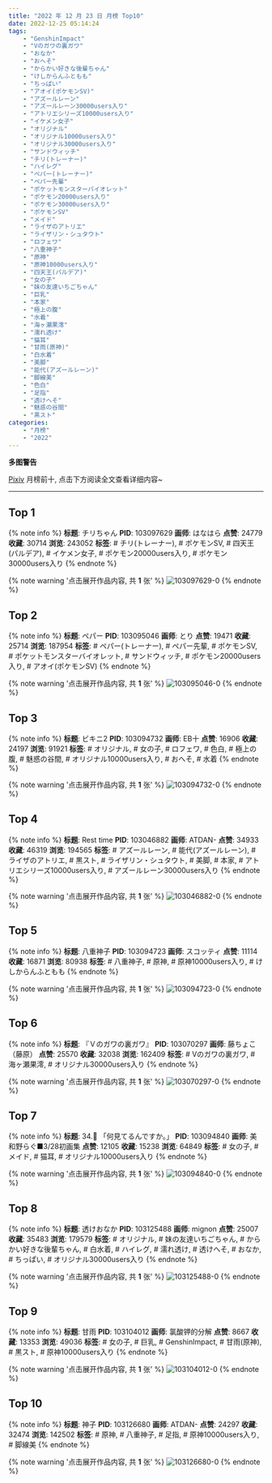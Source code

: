 ```yaml
---
title: "2022 年 12 月 23 日 月榜 Top10"
date: 2022-12-25 05:14:24
tags:
    - "GenshinImpact"
    - "Vのガワの裏ガワ"
    - "おなか"
    - "おへそ"
    - "からかい好きな後輩ちゃん"
    - "けしからんふともも"
    - "ちっぱい"
    - "アオイ(ポケモンSV)"
    - "アズールレーン"
    - "アズールレーン30000users入り"
    - "アトリエシリーズ10000users入り"
    - "イケメン女子"
    - "オリジナル"
    - "オリジナル10000users入り"
    - "オリジナル30000users入り"
    - "サンドウィッチ"
    - "チリ(トレーナー)"
    - "ハイレグ"
    - "ペパー(トレーナー)"
    - "ペパー先輩"
    - "ポケットモンスターバイオレット"
    - "ポケモン20000users入り"
    - "ポケモン30000users入り"
    - "ポケモンSV"
    - "メイド"
    - "ライザのアトリエ"
    - "ライザリン・シュタウト"
    - "ロフェワ"
    - "八重神子"
    - "原神"
    - "原神10000users入り"
    - "四天王(パルデア)"
    - "女の子"
    - "妹の友達いちごちゃん"
    - "巨乳"
    - "本家"
    - "極上の腹"
    - "水着"
    - "海ヶ瀬果澪"
    - "濡れ透け"
    - "猫耳"
    - "甘雨(原神)"
    - "白水着"
    - "美脚"
    - "能代(アズールレーン)"
    - "脚線美"
    - "色白"
    - "足指"
    - "透けへそ"
    - "魅惑の谷間"
    - "黒スト"
categories:
    - "月榜"
    - "2022"
---
```


<i class="fa fa-triangle-exclamation"></i>**多图警告**<i class="fa fa-triangle-exclamation"></i>

[Pixiv](https://www.pixiv.net/) 月榜前十, 点击下方阅读全文查看详细内容~

<!-- more -->

---

## Top 1

{% note info %}
**标题**: チリちゃん
**PID**: 103097629 **画师**: はなはら
**点赞**: 24779 **收藏**: 30714 **浏览**: 243052
**标签**: # チリ(トレーナー), # ポケモンSV, # 四天王(パルデア), # イケメン女子, # ポケモン20000users入り, # ポケモン30000users入り
{% endnote %}

{% note warning '点击展开作品内容, 共 **1** 张' %}
![103097629-0](https://i.pixiv.re/img-original/img/2022/11/26/01/38/46/103097629_p0.jpg)
{% endnote %}

## Top 2

{% note info %}
**标题**: ペパー
**PID**: 103095046 **画师**: とり
**点赞**: 19471 **收藏**: 25714 **浏览**: 187954
**标签**: # ペパー(トレーナー), # ペパー先輩, # ポケモンSV, # ポケットモンスターバイオレット, # サンドウィッチ, # ポケモン20000users入り, # アオイ(ポケモンSV)
{% endnote %}

{% note warning '点击展开作品内容, 共 **1** 张' %}
![103095046-0](https://i.pixiv.re/img-original/img/2022/11/26/00/02/38/103095046_p0.png)
{% endnote %}

## Top 3

{% note info %}
**标题**: ビキニ2
**PID**: 103094732 **画师**: EB十
**点赞**: 16906 **收藏**: 24197 **浏览**: 91921
**标签**: # オリジナル, # 女の子, # ロフェワ, # 色白, # 極上の腹, # 魅惑の谷間, # オリジナル10000users入り, # おへそ, # 水着
{% endnote %}

{% note warning '点击展开作品内容, 共 **1** 张' %}
![103094732-0](https://i.pixiv.re/img-original/img/2022/11/26/00/00/09/103094732_p0.jpg)
{% endnote %}

## Top 4

{% note info %}
**标题**: Rest time
**PID**: 103046882 **画师**: ATDAN-
**点赞**: 34933 **收藏**: 46319 **浏览**: 194565
**标签**: # アズールレーン, # 能代(アズールレーン), # ライザのアトリエ, # 黒スト, # ライザリン・シュタウト, # 美脚, # 本家, # アトリエシリーズ10000users入り, # アズールレーン30000users入り
{% endnote %}

{% note warning '点击展开作品内容, 共 **1** 张' %}
![103046882-0](https://i.pixiv.re/img-original/img/2022/11/24/01/49/54/103046882_p0.jpg)
{% endnote %}

## Top 5

{% note info %}
**标题**: 八重神子
**PID**: 103094723 **画师**: スコッティ
**点赞**: 11114 **收藏**: 16871 **浏览**: 80938
**标签**: # 八重神子, # 原神, # 原神10000users入り, # けしからんふともも
{% endnote %}

{% note warning '点击展开作品内容, 共 **1** 张' %}
![103094723-0](https://i.pixiv.re/img-original/img/2022/11/26/00/00/08/103094723_p0.jpg)
{% endnote %}

## Top 6

{% note info %}
**标题**: 『Ｖのガワの裏ガワ』
**PID**: 103070297 **画师**: 藤ちょこ（藤原）
**点赞**: 25570 **收藏**: 32038 **浏览**: 162409
**标签**: # Vのガワの裏ガワ, # 海ヶ瀬果澪, # オリジナル30000users入り
{% endnote %}

{% note warning '点击展开作品内容, 共 **1** 张' %}
![103070297-0](https://i.pixiv.re/img-original/img/2022/11/25/00/00/41/103070297_p0.png)
{% endnote %}

## Top 7

{% note info %}
**标题**: 34.🍬 「何見てるんですか。」
**PID**: 103094840 **画师**: 美和野らぐ■3/28初画集
**点赞**: 12105 **收藏**: 15238 **浏览**: 64849
**标签**: # 女の子, # メイド, # 猫耳, # オリジナル10000users入り
{% endnote %}

{% note warning '点击展开作品内容, 共 **1** 张' %}
![103094840-0](https://i.pixiv.re/img-original/img/2022/11/26/00/00/22/103094840_p0.png)
{% endnote %}

## Top 8

{% note info %}
**标题**: 透けおなか
**PID**: 103125488 **画师**: mignon
**点赞**: 25007 **收藏**: 35483 **浏览**: 179579
**标签**: # オリジナル, # 妹の友達いちごちゃん, # からかい好きな後輩ちゃん, # 白水着, # ハイレグ, # 濡れ透け, # 透けへそ, # おなか, # ちっぱい, # オリジナル30000users入り
{% endnote %}

{% note warning '点击展开作品内容, 共 **1** 张' %}
![103125488-0](https://i.pixiv.re/img-original/img/2022/11/27/00/40/06/103125488_p0.jpg)
{% endnote %}

## Top 9

{% note info %}
**标题**: 甘雨
**PID**: 103104012 **画师**: 氯酸钾的分解
**点赞**: 8667 **收藏**: 13353 **浏览**: 49036
**标签**: # 女の子, # 巨乳, # GenshinImpact, # 甘雨(原神), # 黒スト, # 原神10000users入り
{% endnote %}

{% note warning '点击展开作品内容, 共 **1** 张' %}
![103104012-0](https://i.pixiv.re/img-original/img/2022/11/26/10/33/20/103104012_p0.jpg)
{% endnote %}

## Top 10

{% note info %}
**标题**: 神子
**PID**: 103126680 **画师**: ATDAN-
**点赞**: 24297 **收藏**: 32474 **浏览**: 142502
**标签**: # 原神, # 八重神子, # 足指, # 原神10000users入り, # 脚線美
{% endnote %}

{% note warning '点击展开作品内容, 共 **1** 张' %}
![103126680-0](https://i.pixiv.re/img-original/img/2022/11/27/07/29/34/103126680_p0.jpg)
{% endnote %}
